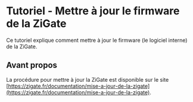 # Tutoriel - Mettre à jour le firmware de la ZiGate

Ce tutoriel explique comment mettre à jour le firmware (le logiciel interne) de la ZiGate.

## Avant propos

La procédure pour mettre à jour la ZiGate est disponible sur le site [https://zigate.fr/documentation/mise-a-jour-de-la-zigate](https://zigate.fr/documentation/mise-a-jour-de-la-zigate).
